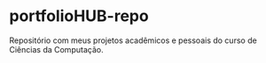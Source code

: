 # portfolioHUB-repo
Repositório com meus projetos acadêmicos e pessoais do curso de Ciências da Computação.
